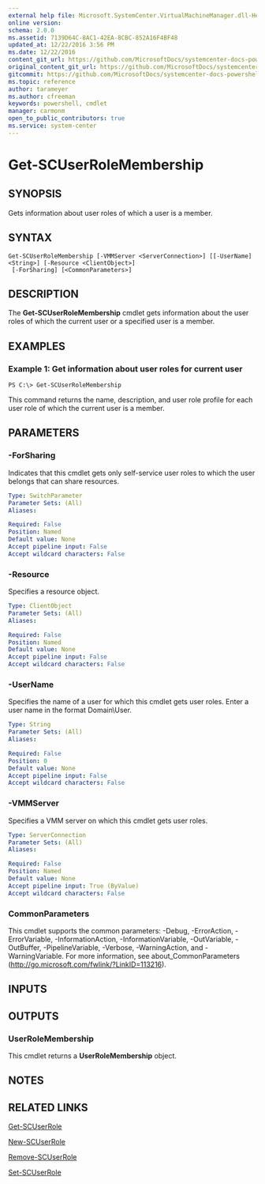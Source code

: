 ```yaml
---
external help file: Microsoft.SystemCenter.VirtualMachineManager.dll-Help.xml
online version: 
schema: 2.0.0
ms.assetid: 7139D64C-8AC1-42EA-8CBC-852A16F4BF48
updated_at: 12/22/2016 3:56 PM
ms.date: 12/22/2016
content_git_url: https://github.com/MicrosoftDocs/systemcenter-docs-powershell/blob/live/systemcenter-cmdlets/SystemCenter2016/VirtualMachineManager/vlatest/Get-SCUserRoleMembership.md
original_content_git_url: https://github.com/MicrosoftDocs/systemcenter-docs-powershell/blob/live/systemcenter-cmdlets/SystemCenter2016/VirtualMachineManager/vlatest/Get-SCUserRoleMembership.md
gitcommit: https://github.com/MicrosoftDocs/systemcenter-docs-powershell/blob/96e5647587661652225fbdd2c797cd4d59d542bc/systemcenter-cmdlets/SystemCenter2016/VirtualMachineManager/vlatest/Get-SCUserRoleMembership.md
ms.topic: reference
author: tarameyer
ms.author: cfreeman
keywords: powershell, cmdlet
manager: carmonm
open_to_public_contributors: true
ms.service: system-center
---
```


# Get-SCUserRoleMembership

## SYNOPSIS
Gets information about user roles of which a user is a member.

## SYNTAX

```
Get-SCUserRoleMembership [-VMMServer <ServerConnection>] [[-UserName] <String>] [-Resource <ClientObject>]
 [-ForSharing] [<CommonParameters>]
```

## DESCRIPTION
The **Get-SCUserRoleMembership** cmdlet gets information about the user roles of which the current user or a specified user is a member.

## EXAMPLES

### Example 1: Get information about user roles for current user
```
PS C:\> Get-SCUserRoleMembership
```

This command returns the name, description, and user role profile for each user role of which the current user is a member.

## PARAMETERS

### -ForSharing
Indicates that this cmdlet gets only self-service user roles to which the user belongs that can share resources.

```yaml
Type: SwitchParameter
Parameter Sets: (All)
Aliases: 

Required: False
Position: Named
Default value: None
Accept pipeline input: False
Accept wildcard characters: False
```

### -Resource
Specifies a resource object.

```yaml
Type: ClientObject
Parameter Sets: (All)
Aliases: 

Required: False
Position: Named
Default value: None
Accept pipeline input: False
Accept wildcard characters: False
```

### -UserName
Specifies the name of a user for which this cmdlet gets user roles.
Enter a user name in the format Domain\User.

```yaml
Type: String
Parameter Sets: (All)
Aliases: 

Required: False
Position: 0
Default value: None
Accept pipeline input: False
Accept wildcard characters: False
```

### -VMMServer
Specifies a VMM server on which this cmdlet gets user roles.

```yaml
Type: ServerConnection
Parameter Sets: (All)
Aliases: 

Required: False
Position: Named
Default value: None
Accept pipeline input: True (ByValue)
Accept wildcard characters: False
```

### CommonParameters
This cmdlet supports the common parameters: -Debug, -ErrorAction, -ErrorVariable, -InformationAction, -InformationVariable, -OutVariable, -OutBuffer, -PipelineVariable, -Verbose, -WarningAction, and -WarningVariable. For more information, see about_CommonParameters (http://go.microsoft.com/fwlink/?LinkID=113216).

## INPUTS

## OUTPUTS

### UserRoleMembership
This cmdlet returns a **UserRoleMembership** object.

## NOTES

## RELATED LINKS

[Get-SCUserRole](xref:SystemCenter2016/VirtualMachineManager/vlatest/Get-SCUserRole.md)

[New-SCUserRole](xref:SystemCenter2016/VirtualMachineManager/vlatest/New-SCUserRole.md)

[Remove-SCUserRole](xref:SystemCenter2016/VirtualMachineManager/vlatest/Remove-SCUserRole.md)

[Set-SCUserRole](xref:SystemCenter2016/VirtualMachineManager/vlatest/Set-SCUserRole.md)


